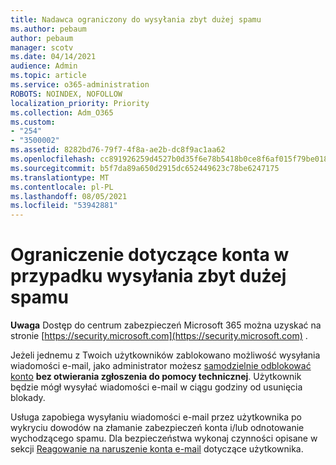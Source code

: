 ```yaml
---
title: Nadawca ograniczony do wysyłania zbyt dużej spamu
ms.author: pebaum
author: pebaum
manager: scotv
ms.date: 04/14/2021
audience: Admin
ms.topic: article
ms.service: o365-administration
ROBOTS: NOINDEX, NOFOLLOW
localization_priority: Priority
ms.collection: Adm_O365
ms.custom:
- "254"
- "3500002"
ms.assetid: 8282bd76-79f7-4f8a-ae2b-dc8f9ac1aa62
ms.openlocfilehash: cc891926259d4527b0d35f6e78b5418b0ce8f6af015f79be01866ffe088704c7
ms.sourcegitcommit: b5f7da89a650d2915dc652449623c78be6247175
ms.translationtype: MT
ms.contentlocale: pl-PL
ms.lasthandoff: 08/05/2021
ms.locfileid: "53942881"
---
```

# <a name="account-is-restricted-for-sending-too-much-spam"></a>Ograniczenie dotyczące konta w przypadku wysyłania zbyt dużej spamu

**Uwaga** Dostęp do centrum zabezpieczeń Microsoft 365 można uzyskać na stronie [https://security.microsoft.com](https://security.microsoft.com) .

Jeżeli jednemu z Twoich użytkowników zablokowano możliwość wysyłania wiadomości e-mail, jako administrator możesz [samodzielnie odblokować konto](https://security.microsoft.com/?hash=/restrictedusers) **bez otwierania zgłoszenia do pomocy technicznej**. Użytkownik będzie mógł wysyłać wiadomości e-mail w ciągu godziny od usunięcia blokady.

Usługa zapobiega wysyłaniu wiadomości e-mail przez użytkownika po wykryciu dowodów na złamanie zabezpieczeń konta i/lub odnotowanie wychodzącego spamu. Dla bezpieczeństwa wykonaj czynności opisane w sekcji [Reagowanie na naruszenie konta e-mail](https://docs.microsoft.com/microsoft-365/security/office-365-security/responding-to-a-compromised-email-account) dotyczące użytkownika.
